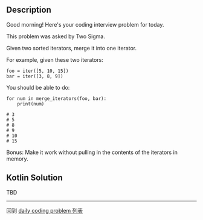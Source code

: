 ## Description

Good morning! Here's your coding interview problem for today.

This problem was asked by Two Sigma.

Given two sorted iterators, merge it into one iterator.

For example, given these two iterators:
```
foo = iter([5, 10, 15])
bar = iter([3, 8, 9])
```
You should be able to do:

```
for num in merge_iterators(foo, bar):
    print(num)

# 3
# 5
# 8
# 9
# 10
# 15
```

Bonus: Make it work without pulling in the contents of the iterators in memory.

## Kotlin Solution

TBD

-----

回到 [daily coding problem 列表](index.md)
